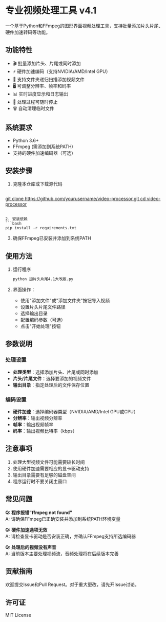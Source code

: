 # 专业视频处理工具 v4.1

一个基于Python和FFmpeg的图形界面视频处理工具，支持批量添加片头片尾、硬件加速转码等功能。

## 功能特性

- 🎬 批量添加片头、片尾或同时添加
- ⚡ 硬件加速编码（支持NVIDIA/AMD/Intel GPU）
- 📁 支持文件夹递归扫描添加视频文件
- 🖥️ 可调整分辨率、帧率和码率
- 📊 实时进度显示和日志输出
- 🚦 处理过程可随时停止
- 🗑️ 自动清理临时文件

## 系统要求

- Python 3.6+
- FFmpeg (需添加到系统PATH)
- 支持的硬件加速编码器（可选）

## 安装步骤

1. 克隆本仓库或下载源代码
   ```bash
[   git clone https://github.com/yourusername/video-processor.git
   cd video-processor](https://github.com/CommonerOfWestWall/Add-headers-or-trailers-to-videos-in-batches.git)
   ```

2. 安装依赖
   ```bash
   pip install -r requirements.txt
   ```

3. 确保FFmpeg已安装并添加到系统PATH

## 使用方法

1. 运行程序
   ```bash
   python 加片头片尾4.1大改版.py
   ```

2. 界面操作：
   - 使用"添加文件"或"添加文件夹"按钮导入视频
   - 设置片头片尾文件路径
   - 选择输出目录
   - 配置编码参数（可选）
   - 点击"开始处理"按钮

## 参数说明

### 处理设置
- **处理类型**：选择添加片头、片尾或同时添加
- **片头/片尾文件**：选择要添加的视频文件
- **输出目录**：指定处理后的文件保存位置

### 编码设置
- **硬件加速**：选择编码器类型（NVIDIA/AMD/Intel GPU或CPU）
- **分辨率**：输出视频分辨率
- **帧率**：输出视频帧率
- **码率**：输出视频比特率（kbps）

## 注意事项

1. 处理大型视频文件可能需要较长时间
2. 使用硬件加速需要相应的显卡驱动支持
3. 输出目录需要有足够的磁盘空间
4. 程序运行时不要关闭主窗口

## 常见问题

**Q: 程序报错"ffmpeg not found"**  
A: 请确保FFmpeg已正确安装并添加到系统PATH环境变量

**Q: 硬件加速选项无效**  
A: 请检查显卡驱动是否安装正确，并确认FFmpeg支持所选编码器

**Q: 处理后的视频没有声音**  
A: 当前版本主要处理视频流，音频处理将在后续版本完善

## 贡献指南

欢迎提交Issue和Pull Request。对于重大更改，请先开Issue讨论。

## 许可证

MIT License
